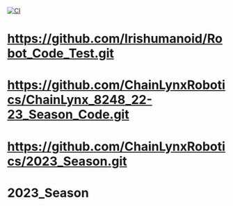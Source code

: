 [![CI](https://github.com/ChainLynxRobotics/2023_Season/actions/workflows/main.yml/badge.svg)](https://github.com/ChainLynxRobotics/2023_Season/actions/workflows/main.yml)
# https://github.com/Irishumanoid/Robot_Code_Test.git
# https://github.com/ChainLynxRobotics/ChainLynx_8248_22-23_Season_Code.git
# https://github.com/ChainLynxRobotics/2023_Season.git
# 2023_Season
